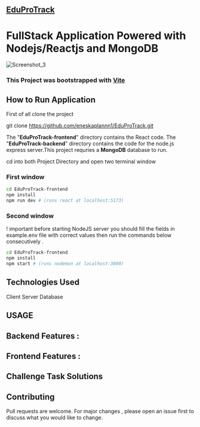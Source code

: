 ## [EduProTrack](https://eduprotrack-frontend.onrender.com/login)

# FullStack Application Powered with Nodejs/Reactjs and MongoDB

![Screenshot_3](https://github.com/eneskaplannn1/EduProTrack/assets/111773033/e579a6fd-fad5-4de2-bb9c-3d93a494786e)

### This Project was bootstrapped with [Vite](https://github.com/vitejs/vite)

## How to Run Application

First of all clone the project

git clone https://github.com/eneskaplannn1/EduProTrack.git

The "**EduProTrack-frontend**" directory contains the React code. The "**EduProTrack-backend**" directory contains the code for the node.js express server.This project requries a **MongoDB** database to run.

cd into both Project Directory and open two terminal window

### First window

```bash
cd EduProTrack-frontend
npm install
npm run dev # (runs react at localhost:5173)
```

### Second window

! important
before starting NodeJS server you should fill the fields in example.env file with correct values then run the commands below consecutively .

```bash
cd EduProTrack-frontend
npm install
npm start # (runs nodemon at localhost:3000)
```

## Technologies Used

Client
Server
Database

## USAGE

## Backend Features :

## Frontend Features :

## Challenge Task Solutions

## Contributing

Pull requests are welcome. For major changes , please open an issue first to discuss what you would like to change.
